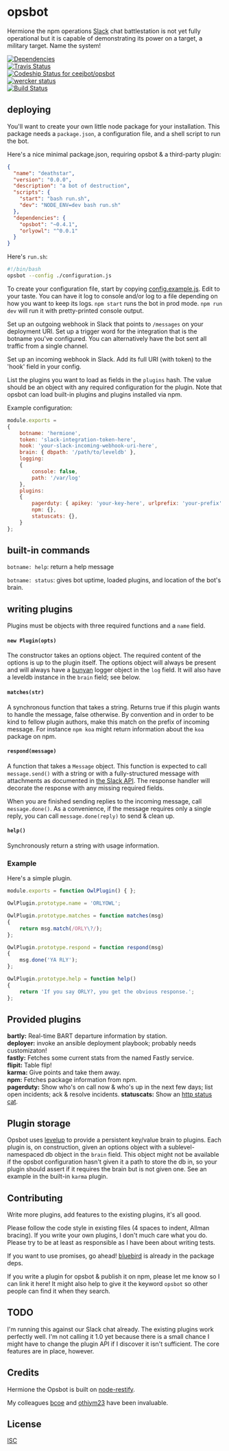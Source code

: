 # opsbot

Hermione the npm operations [Slack](https://slack.com) chat battlestation is not yet fully operational but it is capable of demonstrating its power on a target, a military target. Name the system!

[![Dependencies](https://david-dm.org/ceejbot/opsbot.png)](https://david-dm.org/ceejbot/opsbot)  
[![Travis Status](https://secure.travis-ci.org/ceejbot/opsbot.png)](http://travis-ci.org/ceejbot/opsbot)  
[![Codeship Status for ceejbot/opsbot](https://www.codeship.io/projects/119680c0-a010-0131-65f3-7aa4d7a4ba13/status?branch=master)](https://www.codeship.io/projects/18162)  
[![wercker status](https://app.wercker.com/status/cdbf5a6a3470b50f8de8f03ae7f7a6e8/m/ "wercker status")](https://app.wercker.com/project/bykey/cdbf5a6a3470b50f8de8f03ae7f7a6e8)  
[![Build Status](https://drone.io/github.com/ceejbot/opsbot/status.png)](https://drone.io/github.com/ceejbot/opsbot/latest)

## deploying

You'll want to create your own little node package for your installation. This package needs a `package.json`, a configuration file, and a shell script to run the bot.

Here's a nice minimal package.json, requiring opsbot & a third-party plugin:

```json
{
  "name": "deathstar",
  "version": "0.0.0",
  "description": "a bot of destruction",
  "scripts": {
    "start": "bash run.sh",
    "dev": "NODE_ENV=dev bash run.sh"
  },
  "dependencies": {
    "opsbot": "~0.4.1",
    "orlyowl": "^0.0.1"
  }
}
```

Here's `run.sh`:

```bash
#!/bin/bash
opsbot --config ./configuration.js
```

To create your configuration file, start by copying [config.example.js](https://github.com/ceejbot/opsbot/blob/master/config.example.js). Edit to your taste. You can have it log to console and/or log to a file depending on how you want to keep its logs. `npm start` runs the bot in prod mode. `npm run dev` will run it with pretty-printed console output.

Set up an outgoing webhook in Slack that points to `/messages` on your deployment URI. Set up a trigger word for the integration that is the botname you've configured. You can alternatively have the bot sent all traffic from a single channel.

Set up an incoming webhook in Slack. Add its full URI (with token) to the 'hook' field in your config.

List the plugins you want to load as fields in the `plugins` hash. The value should be an object with any required configuration for the plugin. Note that opsbot can load built-in plugins and plugins installed via npm.

Example configuration:

```javascript
module.exports =
{
    botname: 'hermione',
    token: 'slack-integration-token-here',
    hook: 'your-slack-incoming-webhook-uri-here',
    brain: { dbpath: '/path/to/leveldb' },
    logging:
    {
        console: false,
        path: '/var/log'
    },
    plugins:
    {
        pagerduty: { apikey: 'your-key-here', urlprefix: 'your-prefix' },
        npm: {},
        statuscats: {},
    }
};
```

## built-in commands

`botname: help`: return a help message

`botname: status`: gives bot uptime, loaded plugins, and location of the bot's brain.

## writing plugins

Plugins must be objects with three required functions and a `name` field.

#### `new Plugin(opts)`

The constructor takes an options object. The required content of the options is up to the plugin itself. The options object will always be present and will always have a [bunyan](https://github.com/trentm/node-bunyan) logger object in the `log` field. It will also have a leveldb instance in the `brain` field; see below.

#### `matches(str)`

A synchronous function that takes a string. Returns true if this plugin wants to handle the message, false otherwise. By convention and in order to be kind to fellow plugin authors, make this match on the prefix of incoming message. For instance `npm koa` might return information about the `koa` package on npm.

#### `respond(message)`

A function that takes a `Message` object. This function is expected to call `message.send()` with a string or with a fully-structured message with attachments as documented in [the Slack API](https://api.slack.com/docs/attachments). The response handler will decorate the response with any missing required fields.

When you are finished sending replies to the incoming message, call `message.done()`. As a convenience, if the message requires only a single reply, you can call `message.done(reply)` to send & clean up.

#### `help()`

Synchronously return a string with usage information.

### Example

Here's a simple plugin.

```javascript
module.exports = function OwlPlugin() { };

OwlPlugin.prototype.name = 'ORLYOWL';

OwlPlugin.prototype.matches = function matches(msg)
{
    return msg.match(/ORLY\?/);
};

OwlPlugin.prototype.respond = function respond(msg)
{
    msg.done('YA RLY');
};

OwlPlugin.prototype.help = function help()
{
    return 'If you say ORLY?, you get the obvious response.';
};
```

## Provided plugins

__bartly:__ Real-time BART departure information by station.  
__deployer:__ invoke an ansible deployment playbook; probably needs customizaton!  
__fastly:__ Fetches some current stats from the named Fastly service.  
__flipit:__ Table flip!  
__karma:__ Give points and take them away.  
__npm:__ Fetches package information from npm.  
__pagerduty:__ Show who's on call now & who's up in the next few days; list open incidents; ack & resolve incidents.
__statuscats:__ Show an [http status cat](http://httpcats.herokuapp.com).  

## Plugin storage

Opsbot uses [levelup](https://github.com/rvagg/node-levelup) to provide a persistent key/value brain to plugins. Each plugin is, on construction, given an options object with a sublevel-namespaced db object in the `brain` field. This object might not be available if the opsbot configuration hasn't given it a path to store the db in, so your plugin should assert if it requires the brain but is not given one. See an example in the built-in `karma` plugin.

## Contributing

Write more plugins, add features to the existing plugins, it's all good.

Please follow the code style in existing files (4 spaces to indent, Allman bracing). If you write your own plugins, I don't much care what you do. Please try to be at least as responsible as I have been about writing tests.

If you want to use promises, go ahead! [bluebird](https://github.com/petkaantonov/bluebird) is already in the package deps.

If you write a plugin for opsbot & publish it on npm, please let me know so I can link it here! It might also help to give it the keyword `opsbot` so other people can find it when they search.

## TODO

I'm running this against our Slack chat already. The existing plugins work perfectly well. I'm not calling it 1.0 yet because there is a small chance I might have to change the plugin API if I discover it isn't sufficient. The core features are in place, however.

## Credits

Hermione the Opsbot is built on [node-restify](http://mcavage.me/node-restify/).

My colleagues [bcoe](https://github.com/bcoe) and [othiym23](https://github.com/othiym23/) have been invaluable.

## License

[ISC](http://opensource.org/licenses/ISC)
